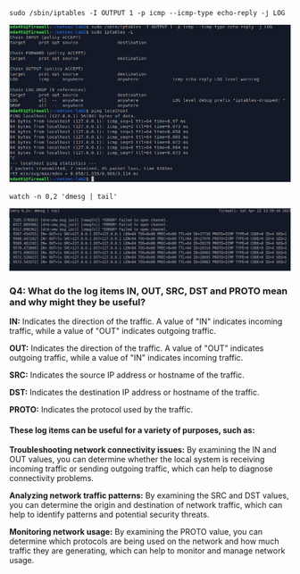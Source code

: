 ```shell
sudo /sbin/iptables -I OUTPUT 1 -p icmp --icmp-type echo-reply -j LOG
```

![7_2_2_logging](images/7_2_2_logging.png)

```shell
watch -n 0,2 'dmesg | tail'
```

![7_2_2_logging_watch](images/7_2_2_logging_watch.png)

### Q4: What do the log items IN, OUT, SRC, DST and PROTO mean and why might they be useful?



**IN:** Indicates the direction of the traffic. A value of "IN" indicates incoming traffic, while a value of "OUT" indicates outgoing traffic.

**OUT:** Indicates the direction of the traffic. A value of "OUT" indicates outgoing traffic, while a value of "IN" indicates incoming traffic.

**SRC:** Indicates the source IP address or hostname of the traffic.

**DST:** Indicates the destination IP address or hostname of the traffic.

**PROTO:** Indicates the protocol used by the traffic.

#### These log items can be useful for a variety of purposes, such as:

**Troubleshooting network connectivity issues:** By examining the IN and OUT values, you can determine whether the local system is receiving incoming traffic or sending outgoing traffic, which can help to diagnose connectivity problems.

**Analyzing network traffic patterns:** By examining the SRC and DST values, you can determine the origin and destination of network traffic, which can help to identify patterns and potential security threats.

**Monitoring network usage:** By examining the PROTO value, you can determine which protocols are being used on the network and how much traffic they are generating, which can help to monitor and manage network usage.